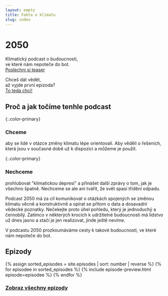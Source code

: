 ```yaml
---
layout: empty
title: Fakta o klimatu
slug: index
---
```

<div class="section intro">
    <div class="container">
        <h1 id="home">2050</h1>
        <p>Klimatický podcast o budoucnosti,<br/>ve které nám nepoteče do bot.<br/>
            <a href="#epizody" class="btn btn-primary">Poslechni si teaser <i class="fas fa-fw fa-arrow-down"></i></a>
        </p>
        <p>Chceš dát vědět,<br/>až vyjde první epizoda?<br/>
            <a href="#" class="btn btn-primary">To teda chci!</a>
        </p>
    </div>
</div>
<div class="section"><div class="container" markdown="1">

## Proč a jak točíme tenhle podcast

<div class="d-sm-flex mt-3 mb-3">
<div class="mr-sm-3" markdown="1">

{:.color-primary}
### Chceme

aby se lidé v otázce změny klimatu lépe orientovali. Aby věděli o řešeních, která jsou v současné době už k dispozici a můžeme je použít.

</div>
<div markdown="1">

{:.color-primary}
### Nechceme

prohlubovat "klimatickou depresi" a přinášet další zprávy o tom, jak je všechno špatně. Nechceme se ale ani tvářit, že svět spasí třídění odpadu.

</div>
</div>

Podcast 2050 má za cíl komunikovat o otázkách spojených se změnou klimatu věcně a konstruktivně a opírat se přitom o data a dosavadní vědecké poznatky. Nečekejte proto úhel pohledu, který je jednoduchý a černobílý. Zatímco v některých krocích k udržitelné budoucnosti má lidstvo už dnes jasno a stačí je jen realizovat, jinde ještě nevíme.

V podcastu 2050 prozkoumáváme cesty k takové budoucnosti, ve které nám nepoteče do bot.

## Epizody

{% assign sorted_episodes = site.episodes | sort: number | reverse %}
{% for episodee in sorted_episodes %}
{% include episode-preview.html episode=episodee %}
{% endfor %}

### [Zobraz všechny epizody](/epizody)

</div></div>
